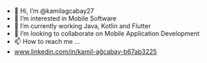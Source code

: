 - 👋 Hi, I’m @kamilagcabay27
- 👀 I’m interested in Mobile Software
- 🌱 I’m currently working Java, Kotlin and Flutter
- 💞️ I’m looking to collaborate on Mobile Application Development
- 📫 How to reach me ...
- www.linkedin.com/in/kamil-ağcabay-b67ab3225

<!---
kamilagcabay27/kamilagcabay27 is a ✨ special ✨ repository because its `README.md` (this file) appears on your GitHub profile.
You can click the Preview link to take a look at your changes.
--->
